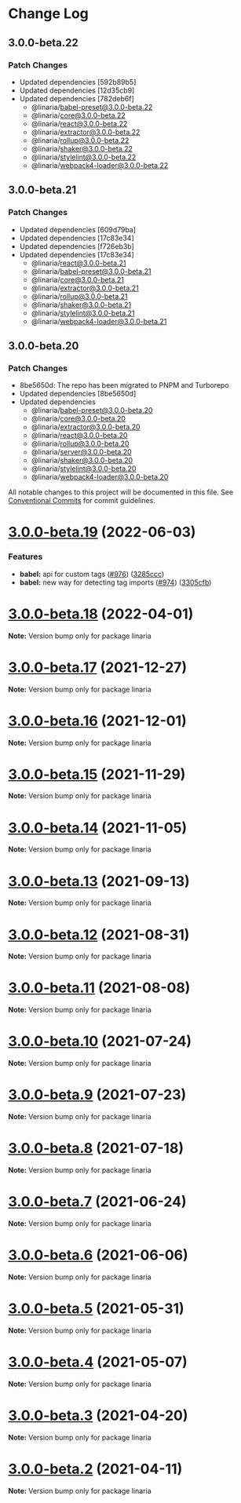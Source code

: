 # Change Log

## 3.0.0-beta.22

### Patch Changes

- Updated dependencies [592b89b5]
- Updated dependencies [12d35cb9]
- Updated dependencies [782deb6f]
  - @linaria/babel-preset@3.0.0-beta.22
  - @linaria/core@3.0.0-beta.22
  - @linaria/react@3.0.0-beta.22
  - @linaria/extractor@3.0.0-beta.22
  - @linaria/rollup@3.0.0-beta.22
  - @linaria/shaker@3.0.0-beta.22
  - @linaria/stylelint@3.0.0-beta.22
  - @linaria/webpack4-loader@3.0.0-beta.22

## 3.0.0-beta.21

### Patch Changes

- Updated dependencies [609d79ba]
- Updated dependencies [17c83e34]
- Updated dependencies [f726eb3b]
- Updated dependencies [17c83e34]
  - @linaria/react@3.0.0-beta.21
  - @linaria/babel-preset@3.0.0-beta.21
  - @linaria/core@3.0.0-beta.21
  - @linaria/extractor@3.0.0-beta.21
  - @linaria/rollup@3.0.0-beta.21
  - @linaria/shaker@3.0.0-beta.21
  - @linaria/stylelint@3.0.0-beta.21
  - @linaria/webpack4-loader@3.0.0-beta.21

## 3.0.0-beta.20

### Patch Changes

- 8be5650d: The repo has been migrated to PNPM and Turborepo
- Updated dependencies [8be5650d]
- Updated dependencies
  - @linaria/babel-preset@3.0.0-beta.20
  - @linaria/core@3.0.0-beta.20
  - @linaria/extractor@3.0.0-beta.20
  - @linaria/react@3.0.0-beta.20
  - @linaria/rollup@3.0.0-beta.20
  - @linaria/server@3.0.0-beta.20
  - @linaria/shaker@3.0.0-beta.20
  - @linaria/stylelint@3.0.0-beta.20
  - @linaria/webpack4-loader@3.0.0-beta.20

All notable changes to this project will be documented in this file.
See [Conventional Commits](https://conventionalcommits.org) for commit guidelines.

# [3.0.0-beta.19](https://github.com/callstack/linaria/compare/v3.0.0-beta.18...v3.0.0-beta.19) (2022-06-03)

### Features

- **babel:** api for custom tags ([#976](https://github.com/callstack/linaria/issues/976)) ([3285ccc](https://github.com/callstack/linaria/commit/3285ccc1d00449b78b3fc74087528cd38cbdd116))
- **babel:** new way for detecting tag imports ([#974](https://github.com/callstack/linaria/issues/974)) ([3305cfb](https://github.com/callstack/linaria/commit/3305cfb0c0f65abdacceeb7e6bad118c59f7d551))

# [3.0.0-beta.18](https://github.com/callstack/linaria/compare/v3.0.0-beta.17...v3.0.0-beta.18) (2022-04-01)

**Note:** Version bump only for package linaria

# [3.0.0-beta.17](https://github.com/callstack/linaria/compare/v3.0.0-beta.16...v3.0.0-beta.17) (2021-12-27)

**Note:** Version bump only for package linaria

# [3.0.0-beta.16](https://github.com/callstack/linaria/compare/v3.0.0-beta.15...v3.0.0-beta.16) (2021-12-01)

**Note:** Version bump only for package linaria

# [3.0.0-beta.15](https://github.com/callstack/linaria/compare/v3.0.0-beta.14...v3.0.0-beta.15) (2021-11-29)

**Note:** Version bump only for package linaria

# [3.0.0-beta.14](https://github.com/callstack/linaria/compare/v3.0.0-beta.13...v3.0.0-beta.14) (2021-11-05)

**Note:** Version bump only for package linaria

# [3.0.0-beta.13](https://github.com/callstack/linaria/compare/v3.0.0-beta.12...v3.0.0-beta.13) (2021-09-13)

**Note:** Version bump only for package linaria

# [3.0.0-beta.12](https://github.com/callstack/linaria/compare/v3.0.0-beta.11...v3.0.0-beta.12) (2021-08-31)

**Note:** Version bump only for package linaria

# [3.0.0-beta.11](https://github.com/callstack/linaria/compare/v3.0.0-beta.10...v3.0.0-beta.11) (2021-08-08)

**Note:** Version bump only for package linaria

# [3.0.0-beta.10](https://github.com/callstack/linaria/compare/v3.0.0-beta.9...v3.0.0-beta.10) (2021-07-24)

**Note:** Version bump only for package linaria

# [3.0.0-beta.9](https://github.com/callstack/linaria/compare/v3.0.0-beta.8...v3.0.0-beta.9) (2021-07-23)

**Note:** Version bump only for package linaria

# [3.0.0-beta.8](https://github.com/callstack/linaria/compare/v3.0.0-beta.7...v3.0.0-beta.8) (2021-07-18)

**Note:** Version bump only for package linaria

# [3.0.0-beta.7](https://github.com/callstack/linaria/compare/v3.0.0-beta.6...v3.0.0-beta.7) (2021-06-24)

**Note:** Version bump only for package linaria

# [3.0.0-beta.6](https://github.com/callstack/linaria/compare/v3.0.0-beta.5...v3.0.0-beta.6) (2021-06-06)

**Note:** Version bump only for package linaria

# [3.0.0-beta.5](https://github.com/callstack/linaria/compare/v3.0.0-beta.4...v3.0.0-beta.5) (2021-05-31)

**Note:** Version bump only for package linaria

# [3.0.0-beta.4](https://github.com/callstack/linaria/compare/v3.0.0-beta.3...v3.0.0-beta.4) (2021-05-07)

**Note:** Version bump only for package linaria

# [3.0.0-beta.3](https://github.com/callstack/linaria/compare/v3.0.0-beta.2...v3.0.0-beta.3) (2021-04-20)

**Note:** Version bump only for package linaria

# [3.0.0-beta.2](https://github.com/callstack/linaria/compare/v3.0.0-beta.1...v3.0.0-beta.2) (2021-04-11)

**Note:** Version bump only for package linaria
